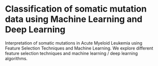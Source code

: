 # Classification of somatic mutation data using Machine Learning and Deep Learning
Interpretation of somatic mutations in Acute Myeloid Leukemia using Feature Selection Techniques and Machine Learning.
We explore different feature selection techniques and machine learning / deep learning algorithms.
